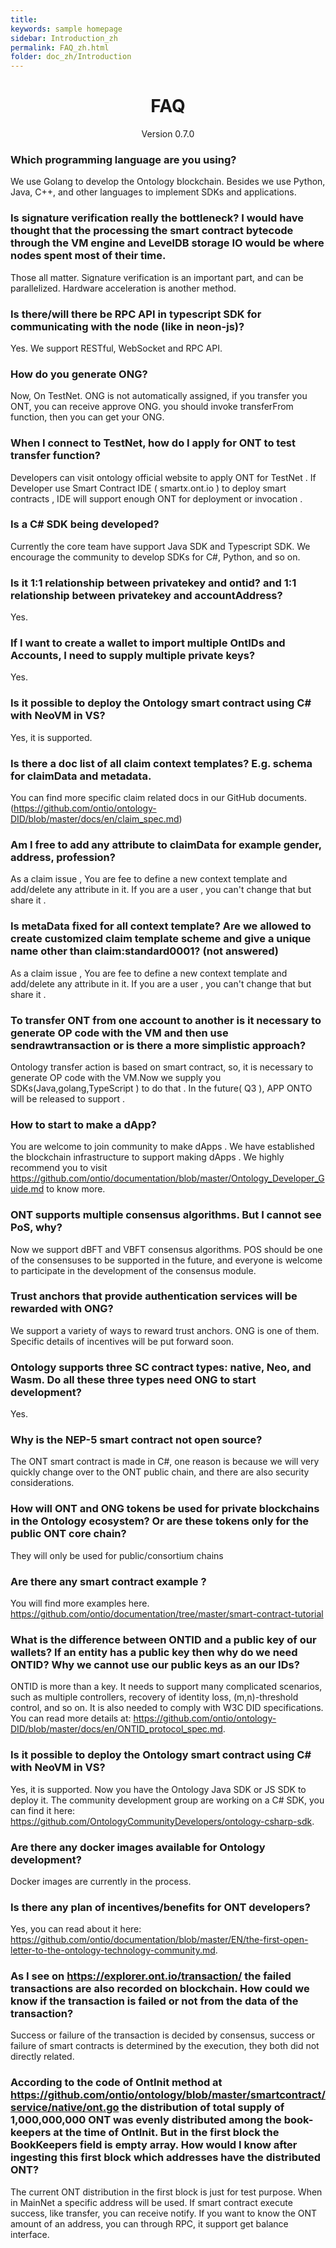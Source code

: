 ```yaml
---
title: 
keywords: sample homepage
sidebar: Introduction_zh
permalink: FAQ_zh.html
folder: doc_zh/Introduction
---
```




<h1 align="center">FAQ</h1>
<p align="center" class="version">Version 0.7.0 </p>



### Which programming language are you using?
We use Golang to develop the Ontology blockchain. Besides we use Python, Java, C++, and other languages to implement SDKs and applications. 


### Is signature verification really the bottleneck? I would have thought that the processing the smart contract bytecode through the VM engine and LevelDB storage IO would be where nodes spent most of their time.
Those all matter. Signature verification is an important part, and can be parallelized. Hardware acceleration is another method.

### Is there/will there be RPC API in typescript SDK for communicating with the node (like in neon-js)?
Yes. We support RESTful, WebSocket and RPC API.



### How do you generate ONG?
Now, On TestNet. ONG is not automatically assigned, if you transfer you ONT, you can receive approve ONG. you should invoke transferFrom function, then you can get your ONG.

### When I connect to TestNet, how do I apply for ONT to test transfer function? 
Developers can visit ontology official website to apply ONT for TestNet .  If  Developer use Smart Contract IDE ( smartx.ont.io ) to deploy smart contracts , IDE will  support enough ONT for deployment or invocation .


### Is a C# SDK being developed?
Currently the core team have support Java SDK and Typescript SDK. We encourage the community to develop SDKs for C#, Python, and so on.

### Is it 1:1 relationship between privatekey and ontid?  and 1:1 relationship between privatekey and accountAddress?
Yes.

### If I want to create a wallet to import multiple OntIDs and Accounts, I need to supply multiple private keys?
Yes.

### Is it possible to deploy the Ontology smart contract using C# with NeoVM in VS?
Yes, it is supported.

### Is there a doc list of all claim context templates? E.g. schema for claimData and metadata.
You can find more specific claim related docs in our GitHub documents. (https://github.com/ontio/ontology-DID/blob/master/docs/en/claim_spec.md)

### Am I free to add any attribute to claimData for example gender, address, profession?
As a claim issue , You are fee to define a new context template and add/delete any attribute in it. If you are a user , you can't change that but share it .


### Is metaData fixed for all context template? Are we allowed to create customized claim template scheme and give a unique name other than claim:standard0001? (not answered)
As a claim issue , You are fee to define a new context template and add/delete any attribute in it. If you are a user , you can't change that but share it .


### To transfer ONT from one account to another is it necessary to generate OP code with the VM and then use sendrawtransaction or is there a more simplistic approach?
Ontology transfer action is based on smart contract, so, it is necessary to generate OP code with the VM.Now we supply you SDKs(Java,golang,TypeScript ) to do that .  In the future( Q3 ), APP ONTO will be released to support  . 

### How to start to make a dApp? 
You are welcome to join community to make dApps .  We have established the blockchain infrastructure to support making dApps . We highly recommend you to visit https://github.com/ontio/documentation/blob/master/Ontology_Developer_Guide.md  to know more. 

### ONT supports multiple consensus algorithms. But I cannot see PoS, why?
Now we support dBFT and VBFT consensus algorithms. POS should be one of the consensuses to be supported in the future, and everyone is welcome to participate in the development of the consensus module.

### Trust anchors that provide authentication services will be rewarded with ONG?
We support a variety of ways to reward trust anchors. ONG is one of them. Specific details of incentives will be put forward soon.


### Ontology supports three SC contract types: native, Neo, and Wasm. Do all these three types need ONG  to start development?
Yes.

### Why is the NEP-5 smart contract not open source?
The ONT smart contract is made in C#, one reason is because we will very quickly change over to the ONT public chain, and there are also security considerations.

### How will ONT and ONG tokens be used for private blockchains in the Ontology ecosystem? Or are these tokens only for the public ONT core chain?
They will only be used for public/consortium chains

### Are there any smart contract example ?
You will find more examples here. https://github.com/ontio/documentation/tree/master/smart-contract-tutorial

### What is the difference between ONTID and a public key of our wallets? If an entity has a public key then why do we need ONTID? Why we cannot use our public keys as an our IDs?
ONTID is more than a key. It needs to support many complicated scenarios, such as multiple controllers, recovery of identity loss, (m,n)-threshold control, and so on. It is also needed to comply with W3C DID specifications. You can read more details at: https://github.com/ontio/ontology-DID/blob/master/docs/en/ONTID_protocol_spec.md.

### Is it possible to deploy the Ontology smart contract using C# with NeoVM in VS?
Yes, it is supported. Now you have the Ontology Java SDK or JS SDK to deploy it. The community development group are working on a C# SDK, you can find it here: https://github.com/OntologyCommunityDevelopers/ontology-csharp-sdk.

### Are there any docker images available for Ontology development?
Docker images are currently in the process.

### Is there any plan of incentives/benefits for ONT developers?
Yes, you can read about it here: https://github.com/ontio/documentation/blob/master/EN/the-first-open-letter-to-the-ontology-technology-community.md.


### As I see on https://explorer.ont.io/transaction/ the failed transactions are also recorded on blockchain. How could we know if the transaction is failed or not from the data of the transaction?
Success or failure  of the transaction is decided by consensus, success or failure of smart contracts is determined by the execution, they both did not directly related.

### According to the code of OntInit method at https://github.com/ontio/ontology/blob/master/smartcontract/service/native/ont.go the distribution of total supply of 1,000,000,000 ONT was evenly distributed among the book-keepers at the time of OntInit. But in the first block the BookKeepers field is empty array. How would I know after ingesting this first block which addresses have the distributed ONT?
The current ONT distribution in the first block is just for test purpose. When in MainNet a specific address will be used.
If smart contract execute success, like transfer, you can receive notify.
If you want to know the ONT amount of an address, you can through RPC, it support get balance interface.